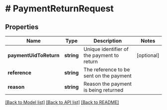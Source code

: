 # # PaymentReturnRequest

## Properties

Name | Type | Description | Notes
------------ | ------------- | ------------- | -------------
**paymentUidToReturn** | **string** | Unique identifier of the payment to return | [optional] 
**reference** | **string** | The reference to be sent on the payment | 
**reason** | **string** | Reason the payment is being returned | 

[[Back to Model list]](../../README.md#documentation-for-models) [[Back to API list]](../../README.md#documentation-for-api-endpoints) [[Back to README]](../../README.md)


